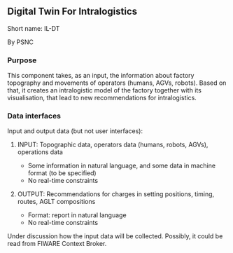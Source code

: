 ## Digital Twin For Intralogistics

Short name: IL-DT

By PSNC

### Purpose

This component takes, as an input, the information about factory topography and  movements of operators (humans, AGVs, robots).
Based on that, it creates an intralogistic model of the factory together with its visualisation, that lead to new recommendations for intralogistics.

### Data interfaces

Input and output data (but not user interfaces):

1. INPUT: Topographic data, operators data (humans, robots, AGVs), operations data
    - Some information in natural language, and some data in machine format (to be specified)
    - No real-time constraints

1. OUTPUT: Recommendations for charges in setting positions, timing, routes, AGLT compositions
    - Format: report in natural language
    - No real-time constraints


Under discussion how the input data will be collected.
Possibly, it could be read from FIWARE Context Broker.
